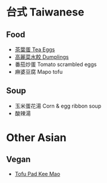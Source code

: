 # 台式 Taiwanese
## Food
- [茶葉蛋 Tea Eggs](tea-eggs.md)
- [高麗菜水餃 Dumplings](dumplings.md)
- 番茄炒蛋 Tomato scrambled eggs 
- 麻婆豆腐 Mapo tofu


## Soup
- 玉米蛋花湯 Corn & egg ribbon soup 
- 酸辣湯

# Other Asian
## Vegan
- [Tofu Pad Kee Mao](tofu-pad-kee-mao.md)

